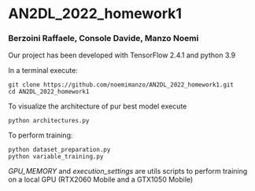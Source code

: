 # AN2DL_2022_homework1
### Berzoini Raffaele, Console Davide, Manzo Noemi

Our project has been developed with TensorFlow 2.4.1 and python 3.9

In a terminal execute:
```shell
git clone https://github.com/noemimanzo/AN2DL_2022_homework1.git
cd AN2DL_2022_homework1
```

To visualize the architecture of pur best model execute
```shell
python architectures.py
```

To perform training:
```shell
python dataset_preparation.py
python variable_training.py
```

_GPU_MEMORY_ and _execution_settings_ are utils scripts to perform training on a local GPU (RTX2060 Mobile and a GTX1050 Mobile)
